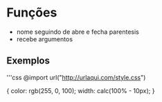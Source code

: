 # Funções

* nome seguindo de abre e fecha parentesis
* recebe argumentos

## Exemplos

'''css 
@import url("http://urlaqui.com/style.css")

{
    color: rgb(255, 0, 100);
    width: calc(100% - 10px);
}